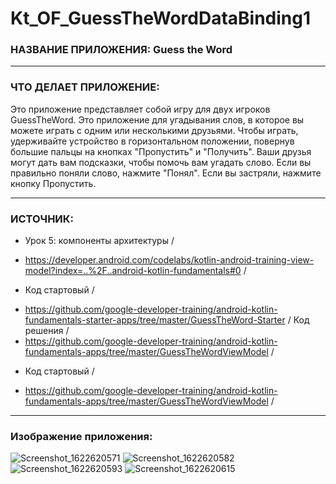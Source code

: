 # Kt_OF_GuessTheWordDataBinding1

### НАЗВАНИЕ ПРИЛОЖЕНИЯ: Guess the Word

------------------------------

### ЧТО ДЕЛАЕТ ПРИЛОЖЕНИЕ:

Это приложение представляет собой игру для двух игроков GuessTheWord.
Это приложение для угадывания слов, в которое вы можете играть с одним или несколькими друзьями.
Чтобы играть, удерживайте устройство в горизонтальном положении, повернув большие пальцы на кнопках
"Пропустить" и "Получить". Ваши друзья могут дать вам подсказки, чтобы помочь вам угадать слово.
Если вы правильно поняли слово, нажмите "Понял". Если вы застряли, нажмите кнопку Пропустить.

------------------------------

### ИСТОЧНИК:

* Урок 5: компоненты архитектуры /
- https://developer.android.com/codelabs/kotlin-android-training-view-model?index=..%2F..android-kotlin-fundamentals#0 /
* Код стартовый /
- https://github.com/google-developer-training/android-kotlin-fundamentals-starter-apps/tree/master/GuessTheWord-Starter /
Код решения /
- https://github.com/google-developer-training/android-kotlin-fundamentals-apps/tree/master/GuessTheWordViewModel /
* Код стартовый /
- https://github.com/google-developer-training/android-kotlin-fundamentals-apps/tree/master/GuessTheWordViewModel /


------------------------------

### Изображение приложения:

![Screenshot_1622620571](https://user-images.githubusercontent.com/77355204/120452093-a412af80-c39a-11eb-8950-423fb5f3ff44.png)
![Screenshot_1622620582](https://user-images.githubusercontent.com/77355204/120452095-a4ab4600-c39a-11eb-8c62-b950231328bb.png)
![Screenshot_1622620593](https://user-images.githubusercontent.com/77355204/120452096-a543dc80-c39a-11eb-8f2a-83173ef7a833.png)
![Screenshot_1622620615](https://user-images.githubusercontent.com/77355204/120452098-a543dc80-c39a-11eb-9455-71c37d698812.png)
